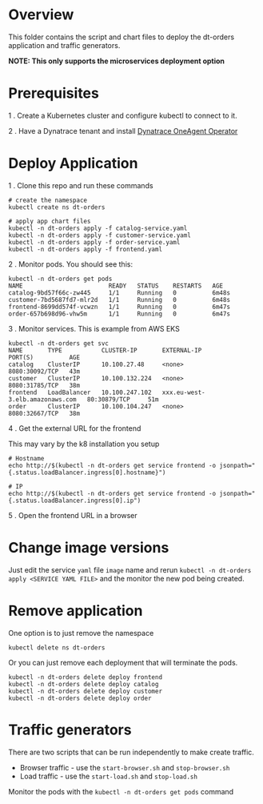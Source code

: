 # Overview 

This folder contains the script and chart files to deploy the dt-orders application and traffic generators.

**NOTE: This only supports the microservices deployment option**

# Prerequisites

1 . Create a Kubernetes cluster and configure kubectl to connect to it. 

2 . Have a Dynatrace tenant and install [Dynatrace OneAgent Operator](https://www.dynatrace.com/support/help/technology-support/cloud-platforms/kubernetes/deploy-oneagent-k8/)  

# Deploy Application

1 . Clone this repo and run these commands
```
# create the namespace
kubectl create ns dt-orders

# apply app chart files
kubectl -n dt-orders apply -f catalog-service.yaml
kubectl -n dt-orders apply -f customer-service.yaml
kubectl -n dt-orders apply -f order-service.yaml
kubectl -n dt-orders apply -f frontend.yaml
```

2 . Monitor pods.  You should see this:
```
kubectl -n dt-orders get pods
NAME                        READY   STATUS    RESTARTS   AGE
catalog-9bd57f66c-zw445     1/1     Running   0          6m48s
customer-7bd5687fd7-mlr2d   1/1     Running   0          6m48s
frontend-8699dd574f-vcwzn   1/1     Running   0          6m47s
order-657b698d96-vhw5m      1/1     Running   0          6m47s
```

3 . Monitor services.  This is example from AWS EKS
```
kubectl -n dt-orders get svc
NAME       TYPE           CLUSTER-IP       EXTERNAL-IP                       PORT(S)          AGE
catalog    ClusterIP      10.100.27.48     <none>                            8080:30092/TCP   43m
customer   ClusterIP      10.100.132.224   <none>                            8080:31785/TCP   38m
frontend   LoadBalancer   10.100.247.102   xxx.eu-west-3.elb.amazonaws.com   80:30879/TCP     51m
order      ClusterIP      10.100.104.247   <none>                            8080:32667/TCP   38m
```

4 . Get the external URL for the frontend

This may vary by the k8 installation you setup

```
# Hostname
echo http://$(kubectl -n dt-orders get service frontend -o jsonpath="{.status.loadBalancer.ingress[0].hostname}")

# IP
echo http://$(kubectl -n dt-orders get service frontend -o jsonpath="{.status.loadBalancer.ingress[0].ip")
```

5 . Open the frontend URL in a browser

# Change image versions

Just edit the service `yaml` file `image` name and rerun `kubectl -n dt-orders apply <SERVICE YAML FILE>` and the monitor the new pod being created.

# Remove application

One option is to just remove the namespace

```
kubectl delete ns dt-orders
```

Or you can just remove each deployment that will terminate the pods.

```
kubectl -n dt-orders delete deploy frontend
kubectl -n dt-orders delete deploy catalog
kubectl -n dt-orders delete deploy customer
kubectl -n dt-orders delete deploy order
```

# Traffic generators

There are two scripts that can be run independently to make create traffic.
* Browser traffic - use the `start-browser.sh` and `stop-browser.sh`
* Load traffic - use the `start-load.sh` and `stop-load.sh`

Monitor the pods with the `kubectl -n dt-orders get pods` command